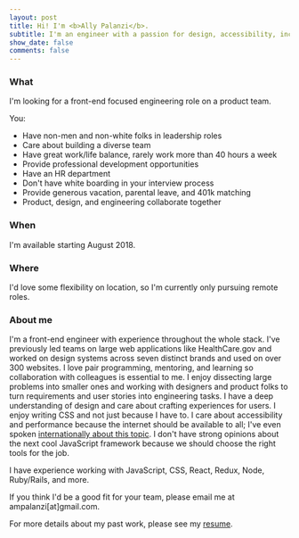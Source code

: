 ```yaml
---
layout: post
title: Hi! I'm <b>Ally Palanzi</b>.
subtitle: I'm an engineer with a passion for design, accessibility, inclusion, and ice cream. I'm looking for my next adventure! Let's work together.
show_date: false
comments: false
---
```


<div markdown="1">

### What
I'm looking for a front-end focused engineering role on a product team.

You:

- Have non-men and non-white folks in leadership roles
- Care about building a diverse team
- Have great work/life balance, rarely work more than 40 hours a week
- Provide professional development opportunities
- Have an HR department
- Don't have white boarding in your interview process
- Provide generous vacation, parental leave, and 401k matching
- Product, design, and engineering collaborate together

### When
I'm available starting August 2018.

### Where
I'd love some flexibility on location, so I'm currently only pursuing remote roles.

### About me
I'm a front-end engineer with experience throughout the whole stack. I've previously led teams on large web applications like HealthCare.gov and worked on design systems across seven distinct brands and used on over 300 websites. I love pair programming, mentoring, and learning so collaboration with colleagues is essential to me. I enjoy dissecting large problems into smaller ones and working with designers and product folks to turn requirements and user stories into engineering tasks. I have a deep understanding of design and care about crafting experiences for users. I enjoy writing CSS and not just because I have to. I care about accessibility and performance because the internet should be available to all; I've even spoken [internationally about this topic](http://2016.cssconf.com.au/). I don't have strong opinions about the next cool JavaScript framework because we should choose the right tools for the job.

I have experience working with JavaScript, CSS, React, Redux, Node, Ruby/Rails, and more.

If you think I'd be a good fit for your team, please email me at ampalanzi[at]gmail.com.

For more details about my past work, please see my [resume](/resume.html).

</div>
